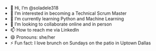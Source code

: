 - 👋 Hi, I’m @soladele318
- 👀 I’m interested in becoming a Technical Scrum Master
- 🌱 I’m currently learning Python and Machine Learning
- 💞️ I’m looking to collaborate online and in person
- 📫 How to reach me via LinkedIn
- 😄 Pronouns: she/her
- ⚡ Fun fact: I love brunch on Sundays on the patio in Uptown Dallas

<!---
soladele318/soladele318 is a ✨ special ✨ repository because its `README.md` (this file) appears on your GitHub profile.
You can click the Preview link to take a look at your changes.
--->
